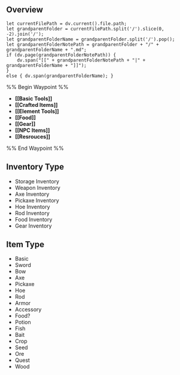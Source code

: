 ## Overview
```dataviewjs
let currentFilePath = dv.current().file.path;
let grandparentFolder = currentFilePath.split('/').slice(0, -2).join('/');
let grandparentFolderName = grandparentFolder.split('/').pop();
let grandparentFolderNotePath = grandparentFolder + "/" + grandparentFolderName + ".md";
if (dv.page(grandparentFolderNotePath)) {
	dv.span("[[" + grandparentFolderNotePath + "|" + grandparentFolderName + "]]");
}
else { dv.span(grandparentFolderName); }
```
%% Begin Waypoint %%
- **[[Basic Tools]]**
- **[[Crafted Items]]**
- **[[Element Tools]]**
- **[[Food]]**
- **[[Gear]]**
- **[[NPC Items]]**
- **[[Resrouces]]**

%% End Waypoint %%

## Inventory Type
- Storage Inventory
- Weapon Inventory
- Axe Inventory
- Pickaxe Inventory
- Hoe Inventory
- Rod Inventory
- Food Inventory
- Gear Inventory

## Item Type
- Basic
- Sword
- Bow
- Axe
- Pickaxe
- Hoe
- Rod
- Armor
- Accessory
- Food?
- Potion
- Fish
- Bait
- Crop
- Seed
- Ore
- Quest
- Wood